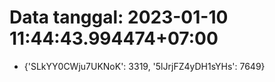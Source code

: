 # Data tanggal: 2023-01-10 11:44:43.994474+07:00

* {'SLkYY0CWju7UKNoK': 3319, '5lJrjFZ4yDH1sYHs': 7649}
